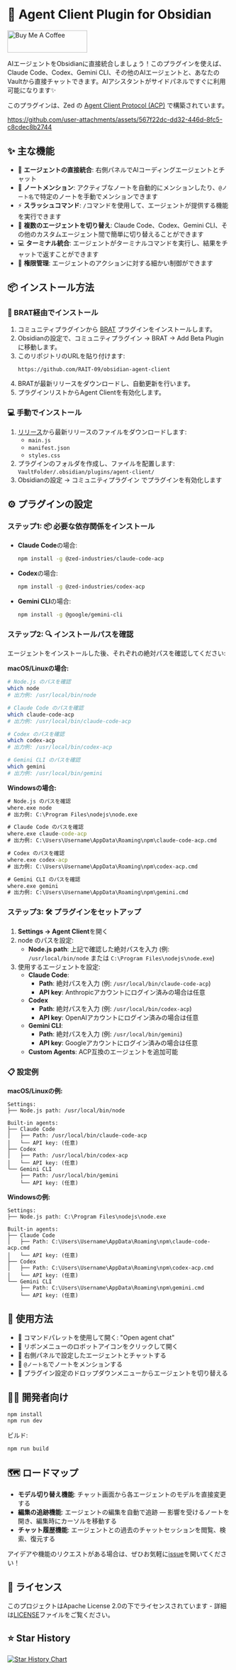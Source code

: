 # 🤖 Agent Client Plugin for Obsidian

<a href="https://www.buymeacoffee.com/rait09" target="_blank"><img src="https://cdn.buymeacoffee.com/buttons/v2/default-yellow.png" alt="Buy Me A Coffee" width="180" height="50" ></a>

AIエージェントをObsidianに直接統合しましょう！このプラグインを使えば、Claude Code、Codex、Gemini CLI、その他のAIエージェントと、あなたのVaultから直接チャットできます。AIアシスタントがサイドパネルですぐに利用可能になります✨

このプラグインは、Zed の [Agent Client Protocol (ACP)](https://github.com/zed-industries/agent-client-protocol) で構築されています。

https://github.com/user-attachments/assets/567f22dc-dd32-446d-8fc5-c8cdec8b2744

## ✨ 主な機能

- 🔗 **エージェントの直接統合**: 右側パネルでAIコーディングエージェントとチャット
- 📝 **ノートメンション**: アクティブなノートを自動的にメンションしたり、`@ノート名`で特定のノートを手動でメンションできます
- ⚡ **スラッシュコマンド**: `/`コマンドを使用して、エージェントが提供する機能を実行できます
- 🔄 **複数のエージェントを切り替え**: Claude Code、Codex、Gemini CLI、その他のカスタムエージェント間で簡単に切り替えることができます
- 💻 **ターミナル統合**: エージェントがターミナルコマンドを実行し、結果をチャットで返すことができます
- 🔐 **権限管理**: エージェントのアクションに対する細かい制御ができます

## 📦 インストール方法
### 🧪 BRAT経由でインストール
1. コミュニティプラグインから [BRAT](https://github.com/TfTHacker/obsidian42-brat) プラグインをインストールします。
2. Obsidianの設定で、コミュニティプラグイン → BRAT → Add Beta Plugin に移動します。
3. このリポジトリのURLを貼り付けます:
   ```
   https://github.com/RAIT-09/obsidian-agent-client
   ```
4. BRATが最新リリースをダウンロードし、自動更新を行います。
5. プラグインリストからAgent Clientを有効化します。

### 💻 手動でインストール
1. [リリース](https://github.com/RAIT-09/obsidian-agent-client/releases)から最新リリースのファイルをダウンロードします:
   - `main.js`
   - `manifest.json`
   - `styles.css`
2. プラグインのフォルダを作成し、ファイルを配置します: `VaultFolder/.obsidian/plugins/agent-client/`
3. Obsidianの設定 → コミュニティプラグイン でプラグインを有効化します

## ⚙️ プラグインの設定

### ステップ1: 📦 必要な依存関係をインストール

- **Claude Code**の場合:
  ```bash
  npm install -g @zed-industries/claude-code-acp
  ```

- **Codex**の場合:
  ```bash
  npm install -g @zed-industries/codex-acp
  ```

- **Gemini CLI**の場合:
  ```bash
  npm install -g @google/gemini-cli
  ```

### ステップ2: 🔍 インストールパスを確認

エージェントをインストールした後、それぞれの絶対パスを確認してください:

**macOS/Linuxの場合:**
```bash
# Node.js のパスを確認
which node
# 出力例: /usr/local/bin/node

# Claude Code のパスを確認
which claude-code-acp
# 出力例: /usr/local/bin/claude-code-acp

# Codex のパスを確認
which codex-acp
# 出力例: /usr/local/bin/codex-acp

# Gemini CLI のパスを確認
which gemini
# 出力例: /usr/local/bin/gemini
```

**Windowsの場合:**
```cmd
# Node.js のパスを確認
where.exe node
# 出力例: C:\Program Files\nodejs\node.exe

# Claude Code のパスを確認
where.exe claude-code-acp
# 出力例: C:\Users\Username\AppData\Roaming\npm\claude-code-acp.cmd

# Codex のパスを確認
where.exe codex-acp
# 出力例: C:\Users\Username\AppData\Roaming\npm\codex-acp.cmd

# Gemini CLI のパスを確認
where.exe gemini
# 出力例: C:\Users\Username\AppData\Roaming\npm\gemini.cmd
```

### ステップ3: 🛠️ プラグインをセットアップ

1. **Settings → Agent Client**を開く
2. node のパスを設定:
   - **Node.js path**: 上記で確認した絶対パスを入力 (例: `/usr/local/bin/node` または `C:\Program Files\nodejs\node.exe`)
1. 使用するエージェントを設定:
   - **Claude Code**:
     - **Path**: 絶対パスを入力 (例: `/usr/local/bin/claude-code-acp`)
     - **API key**: Anthropicアカウントにログイン済みの場合は任意
   - **Codex**
	   - **Path**: 絶対パスを入力 (例: `/usr/local/bin/codex-acp`)
	   - **API key**: OpenAIアカウントにログイン済みの場合は任意
   - **Gemini CLI**:
     - **Path**: 絶対パスを入力 (例: `/usr/local/bin/gemini`)
     - **API key**: Googleアカウントにログイン済みの場合は任意
   - **Custom Agents**: ACP互換のエージェントを追加可能

### 📋 設定例

**macOS/Linuxの例:**
```
Settings:
├── Node.js path: /usr/local/bin/node

Built-in agents:
├── Claude Code
│   ├── Path: /usr/local/bin/claude-code-acp
│   └── API key: (任意)
├── Codex
│   ├── Path: /usr/local/bin/codex-acp
│   └── API key: (任意)
└── Gemini CLI
    ├── Path: /usr/local/bin/gemini
    └── API key: (任意)
```

**Windowsの例:**
```
Settings:
├── Node.js path: C:\Program Files\nodejs\node.exe

Built-in agents:
├── Claude Code
│   ├── Path: C:\Users\Username\AppData\Roaming\npm\claude-code-acp.cmd
│   └── API key: (任意)
├── Codex
│   ├── Path: C:\Users\Username\AppData\Roaming\npm\codex-acp.cmd
│   └── API key: (任意)
└── Gemini CLI
    ├── Path: C:\Users\Username\AppData\Roaming\npm\gemini.cmd
    └── API key: (任意)
```

## 🚀 使用方法

- 🎯 コマンドパレットを使用して開く: "Open agent chat"
- 🤖 リボンメニューのロボットアイコンをクリックして開く
- 💬 右側パネルで設定したエージェントとチャットする
- 📝 `@ノート名`でノートをメンションする
- 🔄 プラグイン設定のドロップダウンメニューからエージェントを切り替える

## 👨‍💻 開発者向け

```bash
npm install
npm run dev
```

ビルド:
```bash
npm run build
```

## 🗺️ ロードマップ

- **モデル切り替え機能**: チャット画面から各エージェントのモデルを直接変更する
- **編集の追跡機能**: エージェントの編集を自動で追跡 — 影響を受けるノートを開き、編集時にカーソルを移動する
- **チャット履歴機能**: エージェントとの過去のチャットセッションを閲覧、検索、復元する

アイデアや機能のリクエストがある場合は、ぜひお気軽に[issue](https://github.com/RAIT-09/obsidian-agent-client/issues)を開いてください！

## 📄 ライセンス

このプロジェクトはApache License 2.0の下でライセンスされています - 詳細は[LICENSE](LICENSE)ファイルをご覧ください。

## ⭐️ Star History

[![Star History Chart](https://api.star-history.com/svg?repos=RAIT-09/obsidian-agent-client&type=Date)](https://www.star-history.com/#RAIT-09/obsidian-agent-client&Date)
